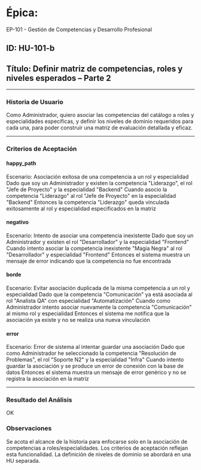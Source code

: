 # Épica: 
EP-101 - Gestión de Competencias y Desarrollo Profesional

## ID: HU-101-b  
## Título: Definir matriz de competencias, roles y niveles esperados – Parte 2

---

### Historia de Usuario

Como Administrador, quiero asociar las competencias del catálogo a roles y especialidades específicas, y definir los niveles de dominio requeridos para cada una, para poder construir una matriz de evaluación detallada y eficaz.

---

### Criterios de Aceptación

#### happy_path
Escenario: Asociación exitosa de una competencia a un rol y especialidad
Dado que soy un Administrador y existen la competencia "Liderazgo", el rol "Jefe de Proyecto" y la especialidad "Backend"
Cuando asocio la competencia "Liderazgo" al rol "Jefe de Proyecto" en la especialidad "Backend"
Entonces la competencia "Liderazgo" queda vinculada exitosamente al rol y especialidad especificados en la matriz

#### negativo
Escenario: Intento de asociar una competencia inexistente
Dado que soy un Administrador y existen el rol "Desarrollador" y la especialidad "Frontend"
Cuando intento asociar la competencia inexistente "Magia Negra" al rol "Desarrollador" y especialidad "Frontend"
Entonces el sistema muestra un mensaje de error indicando que la competencia no fue encontrada

#### borde
Escenario: Evitar asociación duplicada de la misma competencia a un rol y especialidad
Dado que la competencia "Comunicación" ya está asociada al rol "Analista QA" con especialidad "Automatización"
Cuando como Administrador intento asociar nuevamente la competencia "Comunicación" al mismo rol y especialidad
Entonces el sistema me notifica que la asociación ya existe y no se realiza una nueva vinculación

#### error
Escenario: Error de sistema al intentar guardar una asociación
Dado que como Administrador he seleccionado la competencia "Resolución de Problemas", el rol "Soporte N2" y la especialidad "Infra"
Cuando intento guardar la asociación y se produce un error de conexión con la base de datos
Entonces el sistema muestra un mensaje de error genérico y no se registra la asociación en la matriz

---

### Resultado del Análisis  
OK

### Observaciones
Se acota el alcance de la historia para enfocarse solo en la asociación de competencias a roles/especialidades. Los criterios de aceptación reflejan esta funcionalidad. La definición de niveles de dominio se abordará en una HU separada.